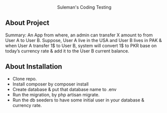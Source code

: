 <p align="center">Suleman's Coding Testing</p>

## About Project

Summary: An App from where, an admin can transfer X amount to from User A to User B. Suppose, User A live in the USA and
User B lives in PAK & when User A transfer 1$ to User B, system will convert 1$ to PKR base on today’s currency rate &
add it to the User B current balance.

## About Installation

- Clone repo.
- Install composer by composer install
- Create database & put that database name to .env
- Run the migration, by php artisan migrate.
- Run the db seeders to have some initial user in your database & currency rate.
